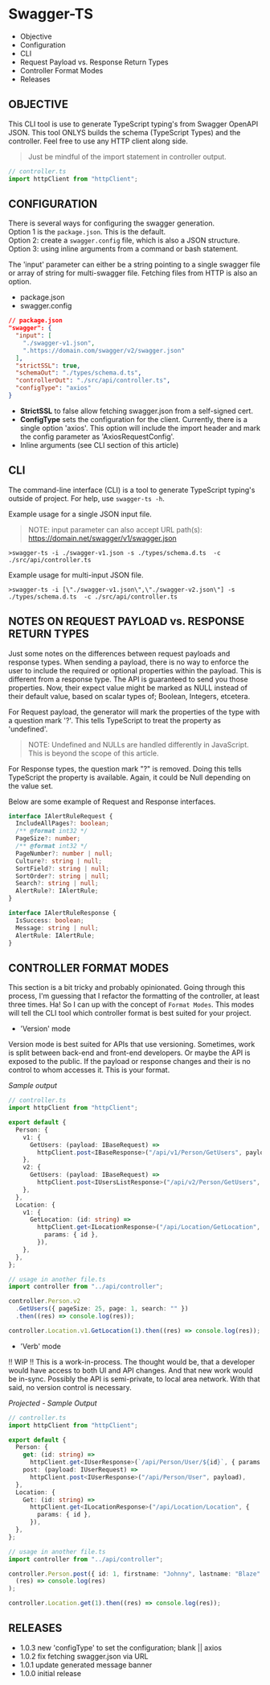 # Swagger-TS

- Objective
- Configuration
- CLI
- Request Payload vs. Response Return Types
- Controller Format Modes
- Releases

## OBJECTIVE

This CLI tool is use to generate TypeScript typing's from Swagger OpenAPI JSON. This tool ONLYS builds the schema (TypeScript Types) and the controller. Feel free to use any HTTP client along side.

> Just be mindful of the import statement in controller output.

```ts
// controller.ts
import httpClient from "httpClient";
```

## CONFIGURATION

There is several ways for configuring the swagger generation.  
Option 1 is the `package.json`. This is the default.  
Option 2: create a `swagger.config` file, which is also a JSON structure.  
Option 3: using inline arguments from a command or bash statement.

The 'input' parameter can either be a string pointing to a single swagger file or array of string for multi-swagger file. Fetching files from HTTP is also an option.

- package.json
- swagger.config

```json
// package.json
"swagger": {
  "input": [
    "./swagger-v1.json",
    ".https://domain.com/swagger/v2/swagger.json"
  ],
  "strictSSL": true,
  "schemaOut": "./types/schema.d.ts",
  "controllerOut": "./src/api/controller.ts",
  "configType": "axios"
}
```

- **StrictSSL** to false allow fetching swagger.json from a self-signed cert.  
- **ConfigType** sets the configuration for the client. Currently, there is a single option 'axios'. This option will include the import header and mark the config parameter as 'AxiosRequestConfig'.
- Inline arguments (see CLI section of this article)

## CLI

The command-line interface (CLI) is a tool to generate TypeScript typing's outside of project. For help, use `swagger-ts -h`.

Example usage for a single JSON input file.

> NOTE: input parameter can also accept URL path(s): https://domain.net/swagger/v1/swagger.json

```
>swagger-ts -i ./swagger-v1.json -s ./types/schema.d.ts  -c ./src/api/controller.ts
```

Example usage for multi-input JSON file.

```
>swagger-ts -i [\"./swagger-v1.json\",\"./swagger-v2.json\"] -s ./types/schema.d.ts  -c ./src/api/controller.ts
```

## NOTES ON REQUEST PAYLOAD vs. RESPONSE RETURN TYPES

Just some notes on the differences between request payloads and response types. When sending a payload, there is no way to enforce the user to include the required or optional properties within the payload. This is different from a response type. The API is guaranteed to send you those properties. Now, their expect value might be marked as NULL instead of their default value, based on scalar types of; Boolean, Integers, etcetera.

For Request payload, the generator will mark the properties of the type with a question mark '?'. This tells TypeScript to treat the property as 'undefined'.

> NOTE: Undefined and NULLs are handled differently in JavaScript. This is beyond the scope of this article.

For Response types, the question mark "?" is removed. Doing this tells TypeScript the property is available. Again, it could be Null depending on the value set.

Below are some example of Request and Response interfaces.

```ts
interface IAlertRuleRequest {
  IncludeAllPages?: boolean;
  /** @format int32 */
  PageSize?: number;
  /** @format int32 */
  PageNumber?: number | null;
  Culture?: string | null;
  SortField?: string | null;
  SortOrder?: string | null;
  Search?: string | null;
  AlertRule?: IAlertRule;
}

interface IAlertRuleResponse {
  IsSuccess: boolean;
  Message: string | null;
  AlertRule: IAlertRule;
}
```

## CONTROLLER FORMAT MODES

This section is a bit tricky and probably opinionated. Going through this process, I'm guessing that I refactor the formatting of the controller, at least three times. Ha! So I can up with the concept of `Format Modes`. This modes will tell the CLI tool which controller format is best suited for your project.

- 'Version' mode

Version mode is best suited for APIs that use versioning. Sometimes, work is split between back-end and front-end developers. Or maybe the API is exposed to the public. If the payload or response changes and their is no control to whom accesses it. This is your format.

_Sample output_

```ts
// controller.ts
import httpClient from "httpClient";

export default {
  Person: {
    v1: {
      GetUsers: (payload: IBaseRequest) =>
        httpClient.post<IBaseResponse>("/api/v1/Person/GetUsers", payload),
    },
    v2: {
      GetUsers: (payload: IBaseRequest) =>
        httpClient.post<IUsersListResponse>("/api/v2/Person/GetUsers", payload),
    },
  },
  Location: {
    v1: {
      GetLocation: (id: string) =>
        httpClient.get<ILocationResponse>("/api/Location/GetLocation", {
          params: { id },
        }),
    },
  },
};

// usage in another file.ts
import controller from "../api/controller";

controller.Person.v2
  .GetUsers({ pageSize: 25, page: 1, search: "" })
  .then((res) => console.log(res));

controller.Location.v1.GetLocation(1).then((res) => console.log(res));
```

- 'Verb' mode

!! WIP !! This is a work-in-process. The thought would be, that a developer would have access to both UI and API changes. And that new work would be in-sync. Possibly the API is semi-private, to local area network. With that said, no version control is necessary.

_Projected - Sample Output_

```ts
// controller.ts
import httpClient from "httpClient";

export default {
  Person: {
    get: (id: string) =>
      httpClient.get<IUserResponse>(`/api/Person/User/${id}`, { params: {} }),
    post: (payload: IUserRequest) =>
      httpClient.post<IUserResponse>("/api/Person/User", payload),
  },
  Location: {
    Get: (id: string) =>
      httpClient.get<ILocationResponse>("/api/Location/Location", {
        params: { id },
      }),
  },
};

// usage in another file.ts
import controller from "../api/controller";

controller.Person.post({ id: 1, firstname: "Johnny", lastname: "Blaze" }).then(
  (res) => console.log(res)
);

controller.Location.get(1).then((res) => console.log(res));
```

## RELEASES

- 1.0.3 new 'configType' to set the configuration; blank || axios
- 1.0.2 fix fetching swagger.json via URL
- 1.0.1 update generated message banner
- 1.0.0 initial release
